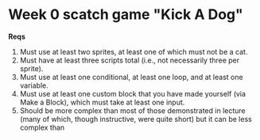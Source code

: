 # Week 0 scatch game "Kick A Dog"

__Reqs__
1. Must use at least two sprites, at least one of which must not be a cat.
2. Must have at least three scripts total (i.e., not necessarily three per sprite).
3. Must use at least one conditional, at least one loop, and at least one variable.
4. Must use at least one custom block that you have made yourself (via Make a Block), which must take at least one input.
5. Should be more complex than most of those demonstrated in lecture (many of which, though instructive, were quite short) but it can be less complex than 

